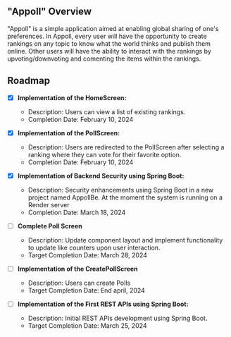 ## "Appoll" Overview

"Appoll" is a simple application aimed at enabling global sharing of one's preferences. In Appoll, every user will have the opportunity to create rankings on any topic to know what the world thinks and publish them online. Other users will have the ability to interact with the rankings by upvoting/downvoting and comenting the items within the rankings.

## Roadmap

- [x] **Implementation of the HomeScreen:** 
  - Description:  Users can view a list of existing rankings.
  - Completion Date: February 10, 2024
  
- [x] **Implementation of the PollScreen:** 
  - Description: Users are redirected to the PollScreen after selecting a ranking where they can vote for their favorite option.
  - Completion Date: February 10, 2024
  
- [x] **Implementation of Backend Security using Spring Boot:** 
  - Description: Security enhancements using Spring Boot in a new project named AppollBe. At the moment the system is running on a Render server
  - Completion Date: March 18, 2024

- [ ] **Complete Poll Screen** 
  - Description: Update component layout and implement functionality to update like counters upon user interaction.
  - Target Completion Date: March 28, 2024
     
- [ ] **Implementation of the CreatePollScreen** 
  - Description: Users can create Polls
  - Target Completion Date: End april, 2024

- [ ] **Implementation of the First REST APIs using Spring Boot:** 
  - Description: Initial REST APIs development using Spring Boot.
  - Target Completion Date: March 25, 2024
     

